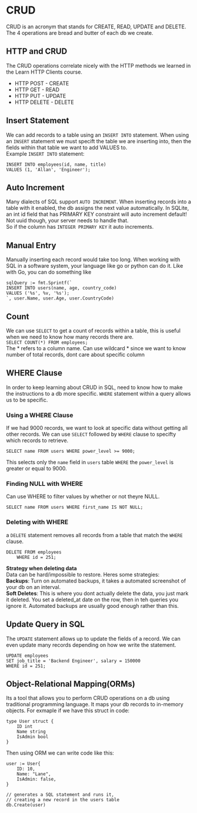 # CRUD

CRUD is an acronym that stands for CREATE, READ, UPDATE and DELETE. The 4 operations are bread and butter of each db we create.

## HTTP and CRUD
The CRUD operations correlate nicely with the HTTP methods we learned in the Learn HTTP Clients course.

- HTTP POST - CREATE
- HTTP GET - READ
- HTTP PUT - UPDATE
- HTTP DELETE - DELETE

## Insert Statement
We can add records to a table using an `INSERT INTO` statement. When using an `INSERT` statement we must specift the table we are inserting into, then the fields within that table we want to add VALUES to.\
Example `INSERT INTO` statement:
```
INSERT INTO employees(id, name, title)
VALUES (1, 'Allan', 'Engineer');
```

## Auto Increment
Many dialects of SQL support `AUTO INCREMENT`. When inserting records into a table with it enabled, the db assigns the next value automatically. In SQLite, an int id field that has PRIMARY KEY constraint will auto increment default! Not uuid though, your server needs to handle that. \
So if the column has `INTEGER PRIMARY KEY` it auto increments.

## Manual Entry
Manually inserting each record would take too long. When working with SQL in a software system, your language like go or python can do it. Like with Go, you can do something like 
```
sqlQuery := fmt.Sprintf(`
INSERT INTO users(name, age, country_code)
VALUES ('%s', %v, '%s');
`, user.Name, user.Age, user.CountryCode)
```

## Count
We can use `SELECT` to get a count of records within a table, this is useful when we need to know how many records there are. \
`SELECT COUNT(*) FROM employees;`\
The * refers to a column name. Can use wildcard * since we want to know number of total records, dont care about specific column

## WHERE Clause
In order to keep learning about CRUD in SQL, need to know how to make the instructions to a db more specific. `WHERE` statement within a query allows us to be specific.
### Using a WHERE Clause
If we had 9000 records, we want to look at specific data without getting all other records. We can use `SELECT` followed by `WHERE` clause to specifty which records to retrieve. 
```
SELECT name FROM users WHERE power_level >= 9000;
```
This selects only the `name` field in `users` table `WHERE` the `power_level` is greater or equal to 9000.
### Finding NULL with WHERE
Can use WHERE to filter values by whether or not theyre NULL.
```
SELECT name FROM users WHERE first_name IS NOT NULL;
```
### Deleting with WHERE
a `DELETE` statement removes all records from a table that match the `WHERE` clause.
```
DELETE FROM employees
    WHERE id = 251;
```

**Strategy when deleting data**\
Data can be hard/impossible to restore. Heres some strategies:\
**Backups**: Turn on automated backups, it takes a automated screenshot of your db on an interval.\
**Soft Deletes**: This is where you dont actually delete the data, you just mark it deleted. You set a deleted_at date on the row, then in teh queries you ignore it. Automated backups are usually good enough rather than this.

## Update Query in SQL
The `UPDATE` statement allows up to update the fields of a record. We can even update many records depending on how we write the statement.
```
UPDATE employees
SET job_title = 'Backend Engineer', salary = 150000
WHERE id = 251;
```

## Object-Relational Mapping(ORMs)
Its a tool that allows you to perform CRUD operations on a db using traditional programming language. It maps your db records to in-memory objects. For exmaple if we have this struct in code:
```
type User struct {
    ID int
    Name string
    IsAdmin bool
}
```
Then using ORM we can write code like this:
```
user := User{
    ID: 10,
    Name: "Lane",
    IsAdmin: false,
}

// generates a SQL statement and runs it,
// creating a new record in the users table
db.Create(user)
```